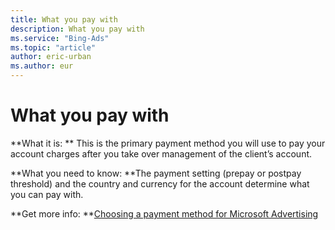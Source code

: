 ```yaml
---
title: What you pay with
description: What you pay with
ms.service: "Bing-Ads"
ms.topic: "article"
author: eric-urban
ms.author: eur
---
```


# What you pay with

**What it is: ** This is the primary payment method you will use to pay your account charges after you take over management of the client’s account.

**What you need to know: **The payment setting (prepay or postpay threshold) and the country and currency for the account determine what you can pay with.

**Get more info: **[Choosing a payment method for Microsoft Advertising](../hlp_BA_CONC_PaymentMethodsV2.md)


